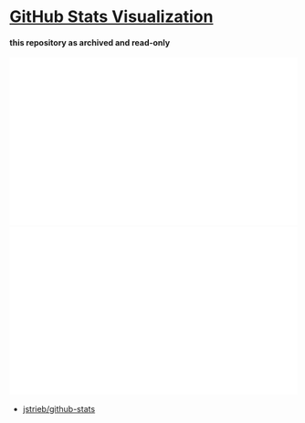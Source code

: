 # [GitHub Stats Visualization](https://github.com/jstrieb/github-stats)

#### this repository as archived and read-only

![](https://github.com/milankomaj/stats/blob/master/templates/overview.svg)
![](https://github.com/milankomaj/stats/blob/master/templates/languages.svg)

</a>





-
  [jstrieb/github-stats](https://github.com/jstrieb/github-stats)
